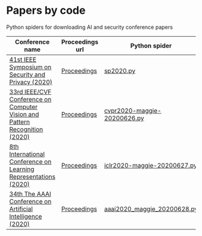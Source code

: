 # Papers by code
Python spiders for downloading AI and security conference papers

|Conference name|Proceedings url|Python spider|Notes|
|---------------|---------------|---------------|-----|
|[41st IEEE Symposium on Security and Privacy (2020)](http://www.ieee-security.org/TC/SP2020/index.html)|[Proceedings](https://www.computer.org/csdl/proceedings/sp/2020/1dAAQaOrrva)|[sp2020.py](https://github.com/xieldy/Papersbycode/blob/master/sp2020.py)|104 papers|
|[33rd IEEE/CVF Conference on Computer Vision and Pattern Recognition (2020)](http://cvpr2020.thecvf.com/)|[Proceedings](http://openaccess.thecvf.com/CVPR2020.py)|[cvpr2020-maggie-20200626.py](https://github.com/MaggieHMD/Papersbycode/blob/master/cvpr2020-maggie-20200626.py)|1467 papers|
|[8th International Conference on Learning Representations (2020)](https://iclr.cc/Conferences/2020)|[Proceedings](https://iclr.cc/virtual_2020/papers.html?filter=keywords&search=)|[iclr2020-maggie-20200627.py](https://github.com/MaggieHMD/Papersbycode/blob/master/iclr2020-maggie-20200627.py)|687 papers|
|[34th The AAAI Conference on Artificial Intelligence (2020)](https://aaai.org/Conferences/AAAI-20/)|[Proceedings](https://aaai.org/Library/AAAI/aaai20contents.php)|[aaai2020_maggie_20200628.py](https://github.com/MaggieHMD/Papersbycode/blob/master/aaai2020_maggie_20200628.py)|XXX papers|

